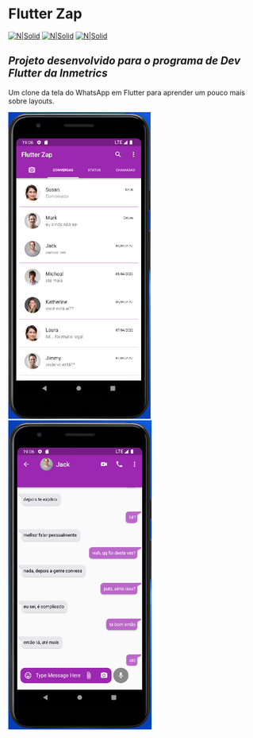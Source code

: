 # Flutter Zap
[![N|Solid](https://img.shields.io/badge/Flutter-2.10.3-blue)](https://flutter.dev)  [![N|Solid](https://img.shields.io/badge/Dart-2.16.1-lightgrey)](https://dart.dev) [![N|Solid](https://img.shields.io/badge/DevTools-2.9.2-brightgreen)](https://dart.dev)

## _Projeto desenvolvido para o programa de Dev Flutter da Inmetrics_

Um clone da tela do WhatsApp em Flutter para aprender um pouco mais sobre layouts.

![N|Solid](https://github.com/GiovaniJau/Flutter_Zap/blob/master/screenshots/zap_1.PNG)      ![N|Solid](https://github.com/GiovaniJau/Flutter_Zap/blob/master/screenshots/zap_2.PNG)

